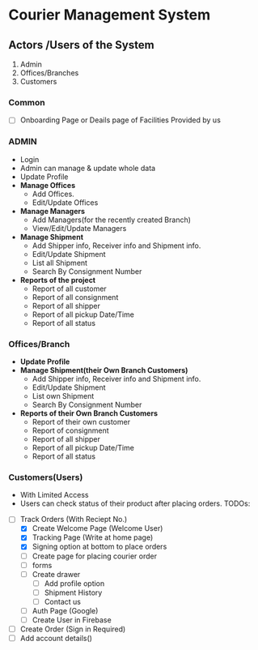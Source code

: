 # Courier Management System

## Actors /Users of the System

1. Admin
2. Offices/Branches
3. Customers

### Common

- [ ] Onboarding Page or Deails page of Facilities Provided by us

### ADMIN

- Login
- Admin can manage & update whole data
- Update Profile
- **Manage Offices**
  - Add Offices.
  - Edit/Update Offices
- **Manage Managers**
  - Add Managers(for the recently created Branch)
  - View/Edit/Update Managers
- **Manage Shipment**
  - Add Shipper info, Receiver info and Shipment info.
  - Edit/Update Shipment
  - List all Shipment
  - Search By Consignment Number
- **Reports of the project**
  - Report of all customer
  - Report of all consignment
  - Report of all shipper
  - Report of all pickup Date/Time
  - Report of all status

### Offices/Branch

- **Update Profile**
- **Manage Shipment(their Own Branch Customers)**
  - Add Shipper info, Receiver info and Shipment info.
  - Edit/Update Shipment
  - List own Shipment
  - Search By Consignment Number
- **Reports of their Own Branch Customers**
  - Report of their own customer
  - Report of consignment
  - Report of all shipper
  - Report of all pickup Date/Time
  - Report of all status

### Customers(Users)

- With Limited Access
- Users can check status of their product after placing orders.
  TODOs:
- [ ] Track Orders (With Reciept No.)
  - [x] Create Welcome Page (Welcome User)
  - [x] Tracking Page (Write at home page)
  - [x] Signing option at bottom to place orders
  - [ ] Create page for placing courier order
  - [ ] forms
  - [ ] Create drawer
    - [ ] Add profile option
    - [ ] Shipment History
    - [ ] Contact us
  - [ ] Auth Page (Google)
  - [ ] Create User in Firebase
  <!-- - [ ] (Add location feature (copy form urban culture)) -->
- [ ] Create Order (Sign in Required)
- [ ] Add account details()
